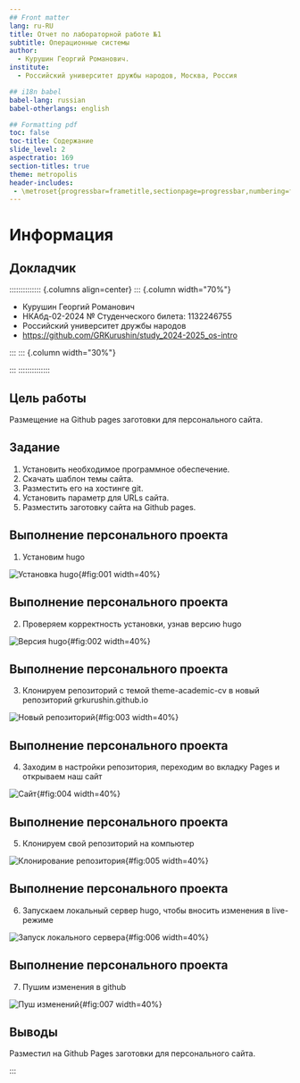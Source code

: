 ```yaml
---
## Front matter
lang: ru-RU
title: Отчет по лабораторной работе №1
subtitle: Операционные системы
author:
  - Курушин Георгий Романович.
institute:
  - Российский университет дружбы народов, Москва, Россия

## i18n babel
babel-lang: russian
babel-otherlangs: english

## Formatting pdf
toc: false
toc-title: Содержание
slide_level: 2
aspectratio: 169
section-titles: true
theme: metropolis
header-includes:
 - \metroset{progressbar=frametitle,sectionpage=progressbar,numbering=fraction}
---
```


# Информация

## Докладчик

:::::::::::::: {.columns align=center}
::: {.column width="70%"}

  * Курушин Георгий Романович
  * НКАбд-02-2024 № Студенческого билета: 1132246755
  * Российский университет дружбы народов
  * <https://github.com/GRKurushin/study_2024-2025_os-intro>

:::
::: {.column width="30%"}

:::
::::::::::::::


## Цель работы

Размещение на Github pages заготовки для персонального сайта.

## Задание

1. Установить необходимое программное обеспечение.
2. Скачать шаблон темы сайта.
3. Разместить его на хостинге git.
4. Установить параметр для URLs сайта.
5. Разместить заготовку сайта на Github pages.

## Выполнение персонального проекта

1. Установим hugo

![Установка hugo](image/report1.png){#fig:001 width=40%}

## Выполнение персонального проекта

2. Проверяем корректность установки, узнав версию hugo

![Версия hugo](image/report2.png){#fig:002 width=40%}

## Выполнение персонального проекта

3. Клонируем репозиторий с темой theme-academic-cv в новый репозиторий grkurushin.github.io

![Новый репозиторий](image/report3.png){#fig:003 width=40%}

## Выполнение персонального проекта

4. Заходим в настройки репозитория, переходим во вкладку Pages и открываем наш сайт

![Сайт](image/report4.png){#fig:004 width=40%}

## Выполнение персонального проекта

5. Клонируем свой репозиторий на компьютер

![Клонирование репозитория](image/report5.png){#fig:005 width=40%}

## Выполнение персонального проекта

6. Запускаем локальный сервер hugo, чтобы вносить изменения в live-режиме

![Запуск локального сервера](image/report6.png){#fig:006 width=40%}

##  Выполнение персонального проекта

7. Пушим изменения в github

![Пуш изменений](image/report7.png){#fig:007 width=40%}

## Выводы

Разместил на Github Pages заготовки для персонального сайта.

:::

